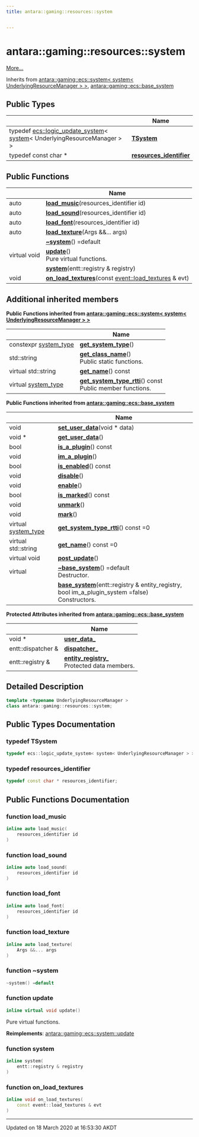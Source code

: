 ```yaml
---
title: antara::gaming::resources::system


---
```


# antara::gaming::resources::system




 [More...](#detailed-description)




Inherits from [antara::gaming::ecs::system< system< UnderlyingResourceManager > >](Classes/classantara_1_1gaming_1_1ecs_1_1system.md), [antara::gaming::ecs::base_system](Classes/classantara_1_1gaming_1_1ecs_1_1base__system.md)





## Public Types

|                | Name           |
| -------------- | -------------- |
| typedef [ecs::logic_update_system](Namespaces/namespaceantara_1_1gaming_1_1ecs.md#typedef-logic_update_system)< [system](Classes/classantara_1_1gaming_1_1resources_1_1system.md)< UnderlyingResourceManager > > | **[TSystem](Classes/classantara_1_1gaming_1_1resources_1_1system.md#typedef-tsystem)**  |
| typedef const char * | **[resources_identifier](Classes/classantara_1_1gaming_1_1resources_1_1system.md#typedef-resources_identifier)**  |


## Public Functions

|                | Name           |
| -------------- | -------------- |
| auto | **[load_music](Classes/classantara_1_1gaming_1_1resources_1_1system.md#function-load_music)**(resources_identifier id)  |
| auto | **[load_sound](Classes/classantara_1_1gaming_1_1resources_1_1system.md#function-load_sound)**(resources_identifier id)  |
| auto | **[load_font](Classes/classantara_1_1gaming_1_1resources_1_1system.md#function-load_font)**(resources_identifier id)  |
| auto | **[load_texture](Classes/classantara_1_1gaming_1_1resources_1_1system.md#function-load_texture)**(Args &&... args)  |
|  | **[~system](Classes/classantara_1_1gaming_1_1resources_1_1system.md#function-~system)**() =default  |
| virtual void | **[update](Classes/classantara_1_1gaming_1_1resources_1_1system.md#function-update)**() <br>Pure virtual functions.  |
|  | **[system](Classes/classantara_1_1gaming_1_1resources_1_1system.md#function-system)**(entt::registry & registry)  |
| void | **[on_load_textures](Classes/classantara_1_1gaming_1_1resources_1_1system.md#function-on_load_textures)**(const [event::load_textures](Classes/structantara_1_1gaming_1_1event_1_1load__textures.md) & evt)  |






## Additional inherited members






**Public Functions inherited from [antara::gaming::ecs::system< system< UnderlyingResourceManager > >](Classes/classantara_1_1gaming_1_1ecs_1_1system.md)**

|                | Name           |
| -------------- | -------------- |
| constexpr [system_type](Namespaces/namespaceantara_1_1gaming_1_1ecs.md#enum-system_type) | **[get_system_type](Classes/classantara_1_1gaming_1_1ecs_1_1system.md#function-get_system_type)**()  |
| std::string | **[get_class_name](Classes/classantara_1_1gaming_1_1ecs_1_1system.md#function-get_class_name)**() <br>Public static functions.  |
| virtual std::string | **[get_name](Classes/classantara_1_1gaming_1_1ecs_1_1system.md#function-get_name)**() const  |
| virtual [system_type](Namespaces/namespaceantara_1_1gaming_1_1ecs.md#enum-system_type) | **[get_system_type_rtti](Classes/classantara_1_1gaming_1_1ecs_1_1system.md#function-get_system_type_rtti)**() const <br>Public member functions.  |









**Public Functions inherited from [antara::gaming::ecs::base_system](Classes/classantara_1_1gaming_1_1ecs_1_1base__system.md)**

|                | Name           |
| -------------- | -------------- |
| void | **[set_user_data](Classes/classantara_1_1gaming_1_1ecs_1_1base__system.md#function-set_user_data)**(void * data)  |
| void * | **[get_user_data](Classes/classantara_1_1gaming_1_1ecs_1_1base__system.md#function-get_user_data)**()  |
| bool | **[is_a_plugin](Classes/classantara_1_1gaming_1_1ecs_1_1base__system.md#function-is_a_plugin)**() const  |
| void | **[im_a_plugin](Classes/classantara_1_1gaming_1_1ecs_1_1base__system.md#function-im_a_plugin)**()  |
| bool | **[is_enabled](Classes/classantara_1_1gaming_1_1ecs_1_1base__system.md#function-is_enabled)**() const  |
| void | **[disable](Classes/classantara_1_1gaming_1_1ecs_1_1base__system.md#function-disable)**()  |
| void | **[enable](Classes/classantara_1_1gaming_1_1ecs_1_1base__system.md#function-enable)**()  |
| bool | **[is_marked](Classes/classantara_1_1gaming_1_1ecs_1_1base__system.md#function-is_marked)**() const  |
| void | **[unmark](Classes/classantara_1_1gaming_1_1ecs_1_1base__system.md#function-unmark)**()  |
| void | **[mark](Classes/classantara_1_1gaming_1_1ecs_1_1base__system.md#function-mark)**()  |
| virtual [system_type](Namespaces/namespaceantara_1_1gaming_1_1ecs.md#enum-system_type) | **[get_system_type_rtti](Classes/classantara_1_1gaming_1_1ecs_1_1base__system.md#function-get_system_type_rtti)**() const =0  |
| virtual std::string | **[get_name](Classes/classantara_1_1gaming_1_1ecs_1_1base__system.md#function-get_name)**() const =0  |
| virtual void | **[post_update](Classes/classantara_1_1gaming_1_1ecs_1_1base__system.md#function-post_update)**()  |
| virtual  | **[~base_system](Classes/classantara_1_1gaming_1_1ecs_1_1base__system.md#function-~base_system)**() =default <br>Destructor.  |
|  | **[base_system](Classes/classantara_1_1gaming_1_1ecs_1_1base__system.md#function-base_system)**(entt::registry & entity_registry, bool im_a_plugin_system =false) <br>Constructors.  |



**Protected Attributes inherited from [antara::gaming::ecs::base_system](Classes/classantara_1_1gaming_1_1ecs_1_1base__system.md)**

|                | Name           |
| -------------- | -------------- |
| void * | **[user_data_](Classes/classantara_1_1gaming_1_1ecs_1_1base__system.md#variable-user_data_)**  |
| entt::dispatcher & | **[dispatcher_](Classes/classantara_1_1gaming_1_1ecs_1_1base__system.md#variable-dispatcher_)**  |
| entt::registry & | **[entity_registry_](Classes/classantara_1_1gaming_1_1ecs_1_1base__system.md#variable-entity_registry_)** <br>Protected data members.  |




## Detailed Description

```cpp
template <typename UnderlyingResourceManager >
class antara::gaming::resources::system;
```





























## Public Types Documentation

### typedef TSystem

```cpp
typedef ecs::logic_update_system< system< UnderlyingResourceManager > > TSystem;
```




























### typedef resources_identifier

```cpp
typedef const char * resources_identifier;
```






























## Public Functions Documentation

### function load_music

```cpp
inline auto load_music(
    resources_identifier id
)
```




























### function load_sound

```cpp
inline auto load_sound(
    resources_identifier id
)
```




























### function load_font

```cpp
inline auto load_font(
    resources_identifier id
)
```




























### function load_texture

```cpp
inline auto load_texture(
    Args &&... args
)
```




























### function ~system

```cpp
~system() =default
```




























### function update

```cpp
inline virtual void update()
```

Pure virtual functions. 
























**Reimplements**: [antara::gaming::ecs::system::update](Classes/classantara_1_1gaming_1_1ecs_1_1system.md#function-update)




### function system

```cpp
inline system(
    entt::registry & registry
)
```




























### function on_load_textures

```cpp
inline void on_load_textures(
    const event::load_textures & evt
)
```


































-------------------------------

Updated on 18 March 2020 at 16:53:30 AKDT